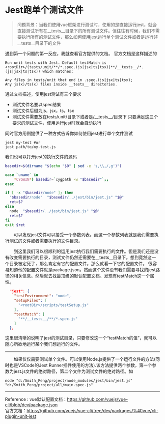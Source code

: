 # Jest跑单个测试文件
> 问题背景：当我们使用vue框架进行测试时，使用的是直接运行jest，就会直接测试所有在__tests__目录下的所有测试文件。但往往有时候，我们不需要执行所有的测试文件，那么如何使用jest运行单个测试文件或者是运行非__tests__目录下的文件


遇到第一个问题的第一反应，我就查看官方提供的文档。
官方文档是这样描述的
```
Run unit tests with Jest. Default testMatch is <rootDir>/(tests/unit/**/*.spec.(js|jsx|ts|tsx)|**/__tests__/*.(js|jsx|ts|tsx)) which matches:

Any files in tests/unit that end in .spec.(js|jsx|ts|tsx);
Any js(x)/ts(x) files inside __tests__ directories.
```
通过文档描述，使用jest测试有三个要求
- 测试文件名要以spec结果
- 测试文件后缀为js，jsx，ts，tsx
- 测试文件需要放在tests/unit/目录下或者是/\_\_tests\_\_/目录下
只要满足这三个要求的测试文件，使用运行jest时就会自动执行

同时官方用例提供了一种方式告诉你如何使用jest进行单个文件测试
```
jest my-test #or
jest path/to/my-test.js
```
我们也可以打开jest的执行文件的源码
``` bash
basedir=$(dirname "$(echo "$0" | sed -e 's,\\,/,g')")

case `uname` in
    *CYGWIN*) basedir=`cygpath -w "$basedir"`;;
esac

if [ -x "$basedir/node" ]; then
  "$basedir/node"  "$basedir/../jest/bin/jest.js" "$@"
  ret=$?
else 
  node  "$basedir/../jest/bin/jest.js" "$@"
  ret=$?
fi
exit $ret
```
&emsp;&emsp;可以发现jest文件可以接受一个参数列表，而这一个参数列表就是我们需要执行测试的文件或者需要执行的文件目录。

&emsp;&emsp;到这里我们可以很顺利的运用jest执行我们需要执行的文件。但是我们还是没有改变需要执行的目录，测试文件仍然还需要在__tests__目录下。想到竟然这一个目录被定死了，那么肯定有它的配置文件，那么就看一下它的配置文件。  很容易知道他的配置文件就是package.json。然而这个文件没有我们需要寻找的jest路径的相关信息。然后就去找最顶级的默认配置文档。发现有testMatch这一个属性。
``` json
  "jest": {
    "testEnvironment": "node",
    "setupFiles": [
      "<rootDir>/scripts/testSetup.js"
    ],
    "testMatch": [
      "**/__tests__/**/*.spec.js"
    ]
  },
```

这里很清晰的说明了jest的测试目录，只要修改这一个“testMatch的值”，就可以随心所欲地运行某个我们想运行的文件。

---
&emsp;&emsp;如果仅仅需要测试单个文件。可以使用Node.js提供了一个运行文件的方法(同时也是VSCode的Jest Runner插件使用的方法).该方法提供两个参数，第一个参数为jest.js文件的绝对路径，第二个文件为测试文件的绝对路径。如
```
node "d:/Smith_Peng/project/node_modules/jest/bin/jest.js" "d:/Smith_Peng/project/all/main-spec.js"
```

---
Reference :
vue默认配置文档：https://github.com/vuejs/vue-cli/blob/dev/package.json  
官方文档：https://github.com/vuejs/vue-cli/tree/dev/packages/%40vue/cli-plugin-unit-jest

